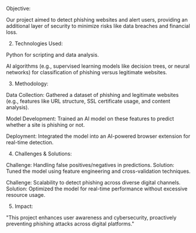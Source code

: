 Objective:

Our project aimed to detect phishing websites and alert users, providing an additional layer of security to minimize risks like data breaches and financial loss.



2. Technologies Used:

Python for scripting and data analysis.

AI algorithms (e.g., supervised learning models like decision trees, or neural networks) for classification of phishing versus legitimate websites.



3. Methodology:

Data Collection: Gathered a dataset of phishing and legitimate websites (e.g., features like URL structure, SSL certificate usage, and content analysis).

Model Development: Trained an AI model on these features to predict whether a site is phishing or not.

Deployment: Integrated the model into an AI-powered browser extension for real-time detection.



4. Challenges & Solutions:

Challenge: Handling false positives/negatives in predictions.
Solution: Tuned the model using feature engineering and cross-validation techniques.

Challenge: Scalability to detect phishing across diverse digital channels.
Solution: Optimized the model for real-time performance without excessive resource usage.



5. Impact:

"This project enhances user awareness and cybersecurity, proactively preventing phishing attacks across digital platforms."
